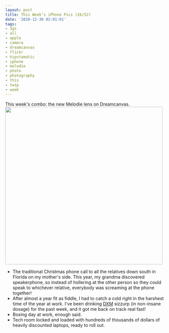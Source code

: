 ```yaml
---
layout: post
title: This Week’s iPhone Pics (26/52)
date: '2010-12-30 02:01:01'
tags:
- 3gs
- all
- apple
- camera
- dreamcanvas
- flickr
- hipstamatic
- iphone
- melodie
- photo
- photography
- this
- twip
- week
---
```


This week's combo: the new Melodie lens on Dreamcanvas. 
<a href="http://www.flickr.com/photos/maximerousseau/5305283292/"><img alt="" src="http://farm6.static.flickr.com/5287/5305283292_be50596dc4.jpg" class="aligncenter" width="500" height="500" /></a>
<ul>
	<li>The traditional Christmas phone call to all the relatives down south in Florida on my mother's side. This year, my grandma discovered speakerphone, so instead of hollering at the other person so they could speak to whichever relative, everybody was screaming at the phone together!</li>
	<li>After almost a year fit as fiddle, I had to catch a cold right in the harshest time of the year at work. I've been drinking <a href="http://en.wikipedia.org/wiki/Dextromethorphan">DXM</a> sizzurp (in non-insane dosage) for the past week, and it got me back on track real fast!</li>
	<li>Boxing day at work, enough said.</li>
	<li>Tech room locked and loaded with hundreds of thousands of dollars of heavily discounted laptops, ready to roll out.</li>
</ul>


